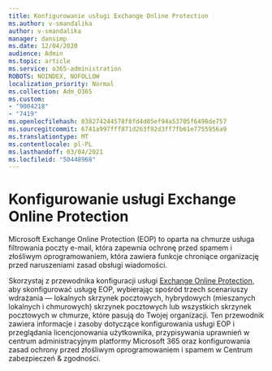 ```yaml
---
title: Konfigurowanie usługi Exchange Online Protection
ms.author: v-smandalika
author: v-smandalika
manager: dansimp
ms.date: 12/04/2020
audience: Admin
ms.topic: article
ms.service: o365-administration
ROBOTS: NOINDEX, NOFOLLOW
localization_priority: Normal
ms.collection: Adm_O365
ms.custom:
- "9004218"
- "7419"
ms.openlocfilehash: 038274244578f8fd4d05ef94a53705f6498de757
ms.sourcegitcommit: 6741a997fff871d263f92d3ff7fb61e7755956a9
ms.translationtype: MT
ms.contentlocale: pl-PL
ms.lasthandoff: 03/04/2021
ms.locfileid: "50448968"
---
```

# <a name="set-up-exchange-online-protection"></a>Konfigurowanie usługi Exchange Online Protection

Microsoft Exchange Online Protection (EOP) to oparta na chmurze usługa filtrowania poczty e-mail, która zapewnia ochronę przed spamem i złośliwym oprogramowaniem, która zawiera funkcje chroniące organizację przed naruszeniami zasad obsługi wiadomości.

Skorzystaj z przewodnika konfiguracji usługi [Exchange Online Protection,](https://go.microsoft.com/fwlink/?linkid=2071067) aby skonfigurować usługę EOP, wybierając spośród trzech scenariuszy wdrażania — lokalnych skrzynek pocztowych, hybrydowych (mieszanych lokalnych i chmurowych) skrzynek pocztowych lub wszystkich skrzynek pocztowych w chmurze, które pasują do Twojej organizacji. Ten przewodnik zawiera informacje i zasoby dotyczące konfigurowania usługi EOP i przeglądania licencjonowania użytkownika, przypisywania uprawnień w centrum administracyjnym platformy Microsoft 365 oraz konfigurowania zasad ochrony przed złośliwym oprogramowaniem i spamem w Centrum zabezpieczeń & zgodności.
